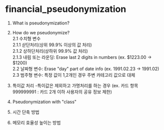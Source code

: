 # financial_pseudonymization

1. What is pseudonymization?

2. How do we pseudonymize?  
   2.1 수치형 변수  
      2.1.1 삳단처리(상위 99.9% 이상의 값 처리)  
      2.1.2 상하단처리(상하위 99.9% 값 처리)  
      2.1.3 내림 또는 라운딩: Erase last 2 digits in numbers (ex. $1223.00 -> $1200)  
  2.2 날짜형 변수: Erase "day" part of date info (ex. 1991.02.23 -> 1991.02)  
  2.3 범주형 변수: 특정 값이 1,2개인 경우 주변 카테고리 값으로 대체  
  
3. 특이값 처리
  -특이값은 제외하고 가명처리를 하는 경우 (ex. 카드 항목 999999991 : 카드 2개 이하 사용자의 공유 정보 제한)

4. Pseudonymization with "class" 

5. 시간 단축 방법

6. 메모리 효율성 높이는 방법
  

